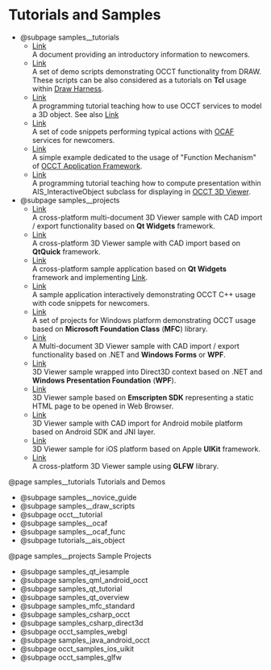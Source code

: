 ﻿<h1><a id="samples" class="anchor">Tutorials and Samples</a></h1>

- @subpage samples__tutorials
  * [Link](#samples__novice_guide)
    <br>A document providing an introductory information to newcomers.
  * [Link](#samples__draw_scripts)
    <br>A set of demo scripts demonstrating OCCT functionality from DRAW.
    These scripts can be also considered as a tutorials on **Tcl** usage within [Draw Harness](#occt_user_guides__test_harness).
  * [Link](#occt__tutorial)
    <br>A programming tutorial teaching how to use OCCT services to model a 3D object.
    See also [Link](#samples_qt_tutorial)
  * [Link](#samples__ocaf)
    <br>A set of code snippets performing typical actions with [OCAF](#occt_user_guides__ocaf) services for newcomers.
  * [Link](#samples__ocaf_func)
    <br>A simple example dedicated to the usage of "Function Mechanism" of [OCCT Application Framework](#occt_user_guides__ocaf).
  * [Link](#tutorials__ais_object)
    <br>A programming tutorial teaching how to compute presentation within AIS_InteractiveObject subclass for displaying in [OCCT 3D Viewer](#occt_user_guides__visualization).
- @subpage samples__projects
  * [Link](#samples_qt_iesample)
    <br>A cross-platform multi-document 3D Viewer sample with CAD import / export functionality based on **Qt Widgets** framework.
  * [Link](#samples_qml_android_occt)
    <br>A cross-platform 3D Viewer sample with CAD import based on **QtQuick** framework.
  * [Link](#samples_qt_tutorial)
    <br>A cross-platform sample application based on **Qt Widgets** framework and implementing [Link](#occt__tutorial).
  * [Link](#samples_qt_overview)
    <br>A sample application interactively demonstrating OCCT C++ usage with code snippets for newcomers.
  * [Link](#samples_mfc_standard)
    <br>A set of projects for Windows platform demonstrating OCCT usage based on **Microsoft Foundation Class** (**MFC**) library.
  * [Link](#samples_csharp_occt)
    <br>A Multi-document 3D Viewer sample with CAD import / export functionality based on .NET and **Windows Forms** or **WPF**.
  * [Link](#samples_csharp_direct3d)
    <br>3D Viewer sample wrapped into Direct3D context based on .NET and **Windows Presentation Foundation** (**WPF**).
  * [Link](#occt_samples_webgl)
    <br>3D Viewer sample based on **Emscripten SDK** representing a static HTML page to be opened in Web Browser.
  * [Link](#samples_java_android_occt)
    <br>3D Viewer sample with CAD import for Android mobile platform based on Android SDK and JNI layer.
  * [Link](#occt_samples_ios_uikit)
    <br>3D Viewer sample for iOS platform based on Apple **UIKit** framework.
  * [Link](#occt_samples_glfw)
    <br>A cross-platform 3D Viewer sample using **GLFW** library.

@page samples__tutorials Tutorials and Demos
- @subpage samples__novice_guide
- @subpage samples__draw_scripts
- @subpage occt__tutorial
- @subpage samples__ocaf
- @subpage samples__ocaf_func
- @subpage tutorials__ais_object

@page samples__projects Sample Projects
- @subpage samples_qt_iesample
- @subpage samples_qml_android_occt
- @subpage samples_qt_tutorial
- @subpage samples_qt_overview
- @subpage samples_mfc_standard
- @subpage samples_csharp_occt
- @subpage samples_csharp_direct3d
- @subpage occt_samples_webgl
- @subpage samples_java_android_occt
- @subpage occt_samples_ios_uikit
- @subpage occt_samples_glfw
